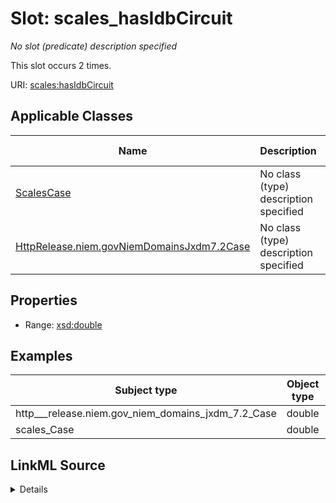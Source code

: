 

# Slot: scales_hasIdbCircuit


_No slot (predicate) description specified_






This slot occurs 2 times.


URI: [scales:hasIdbCircuit](http://schemas.scales-okn.org/rdf/scales#hasIdbCircuit)



<!-- no inheritance hierarchy -->





## Applicable Classes

| Name | Description | Modifies Slot |
| --- | --- | --- |
| [ScalesCase](../classes/ScalesCase.md) | No class (type) description specified |  yes  |
| [HttpRelease.niem.govNiemDomainsJxdm7.2Case](../classes/HttpRelease.niem.govNiemDomainsJxdm7.2Case.md) | No class (type) description specified |  yes  |







## Properties

* Range: [xsd:double](http://www.w3.org/2001/XMLSchema#double)






## Examples

| Subject type | Object type | Example subject | Example object | Occurrences |
| --- | --- | --- | --- | --- |
| http___release.niem.gov_niem_domains_jxdm_7.2_Case | double | scales:/CaseCivil | 9.0 | 2 |
| scales_Case | double | scales:/CaseCivil | 9.0 | 2 |




## LinkML Source

<details>

```yaml
name: scales_hasIdbCircuit
annotations:
  count:
    tag: count
    value: 2
description: No slot (predicate) description specified
examples:
- object:
    example_object: '9.0'
    example_object_type: double
    example_predicate: scales:hasIdbCircuit
    example_subject: scales:/CaseCivil
    example_subject_type: http___release.niem.gov_niem_domains_jxdm_7.2_Case
- object:
    example_object: '9.0'
    example_object_type: double
    example_predicate: scales:hasIdbCircuit
    example_subject: scales:/CaseCivil
    example_subject_type: scales_Case
from_schema: scales-kg
rank: 1000
slot_uri: scales:hasIdbCircuit
alias: scales_hasIdbCircuit
domain_of:
- http___release.niem.gov_niem_domains_jxdm_7.2_Case
- scales_Case
range: double

```
</details>